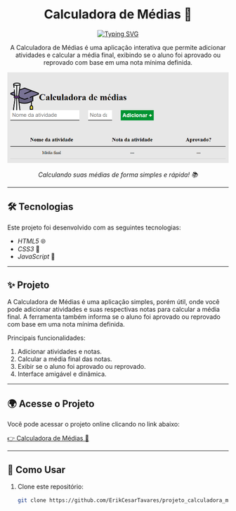 <h1 align="center">Calculadora de Médias 🧮</h1>

<div align="center">
  <a href="https://git.io/typing-svg">
    <img src="https://readme-typing-svg.demolab.com?font=Fira+Code&pause=1000&color=009432&center=true&vCenter=true&repeat=true&width=435&lines=Calculadora+de+M%C3%A9dias+%F0%9F%A7%AE" alt="Typing SVG" />
  </a>
</div>

<p align="center">
  A Calculadora de Médias é uma aplicação interativa que permite adicionar atividades e calcular a média final, exibindo se o aluno foi aprovado ou reprovado com base em uma nota mínima definida.
</p>

<p align="center">
  <img alt="Demonstração do projeto" src="https://github.com/ErikCesarTavares/projeto_calculadora_medias/blob/main/Captura%20de%20tela%202025-01-23%20155158.png?raw=true" width="600px">
</p>

<p align="center">
  <i>Calculando suas médias de forma simples e rápida! 📚</i>
</p>

---

## <a id="tecnologias"></a>🛠 Tecnologias

Este projeto foi desenvolvido com as seguintes tecnologias:

- *HTML5* 🌐
- *CSS3* 🎨
- *JavaScript* 📜

---

## <a id="projeto"></a>✨ Projeto

A Calculadora de Médias é uma aplicação simples, porém útil, onde você pode adicionar atividades e suas respectivas notas para calcular a média final. A ferramenta também informa se o aluno foi aprovado ou reprovado com base em uma nota mínima definida.

Principais funcionalidades:
1. Adicionar atividades e notas.
2. Calcular a média final das notas.
3. Exibir se o aluno foi aprovado ou reprovado.
4. Interface amigável e dinâmica.

---

## 🌍 Acesse o Projeto

Você pode acessar o projeto online clicando no link abaixo:

[👉 Calculadora de Médias 🧮](https://erik-projeto-calculadora-medias-sable.vercel.app/)


---

## <a id="como-usar"></a>🧠 Como Usar

1. Clone este repositório:

   ```bash
   git clone https://github.com/ErikCesarTavares/projeto_calculadora_medias.git
